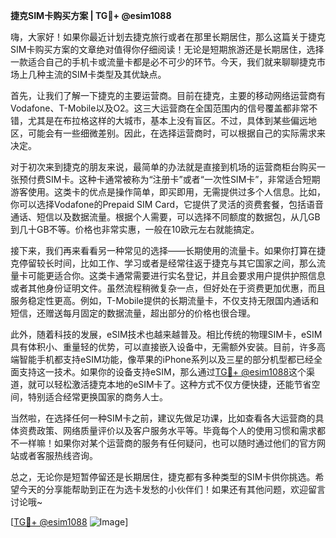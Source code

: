 **捷克SIM卡购买方案 | TG💪+ @esim1088**

嗨，大家好！如果你最近计划去捷克旅行或者在那里长期居住，那么这篇关于捷克SIM卡购买方案的文章绝对值得你仔细阅读！无论是短期旅游还是长期居住，选择一款适合自己的手机卡或流量卡都是必不可少的环节。今天，我们就来聊聊捷克市场上几种主流的SIM卡类型及其优缺点。

首先，让我们了解一下捷克的主要运营商。目前在捷克，主要的移动网络运营商有Vodafone、T-Mobile以及O2。这三大运营商在全国范围内的信号覆盖都非常不错，尤其是在布拉格这样的大城市，基本上没有盲区。不过，具体到某些偏远地区，可能会有一些细微差别。因此，在选择运营商时，可以根据自己的实际需求来决定。

对于初次来到捷克的朋友来说，最简单的办法就是直接到机场的运营商柜台购买一张预付费SIM卡。这种卡通常被称为“注册卡”或者“一次性SIM卡”，非常适合短期游客使用。这类卡的优点是操作简单，即买即用，无需提供过多个人信息。比如，你可以选择Vodafone的Prepaid SIM Card，它提供了灵活的资费套餐，包括语音通话、短信以及数据流量。根据个人需要，可以选择不同额度的数据包，从几GB到几十GB不等。价格也非常实惠，一般在10欧元左右就能搞定。

接下来，我们再来看看另一种常见的选择——长期使用的流量卡。如果你打算在捷克停留较长时间，比如工作、学习或者是经常往返于捷克与其它国家之间，那么流量卡可能更适合你。这类卡通常需要进行实名登记，并且会要求用户提供护照信息或者其他身份证明文件。虽然流程稍微复杂一点，但好处在于资费更加优惠，而且服务稳定性更高。例如，T-Mobile提供的长期流量卡，不仅支持无限国内通话和短信，还赠送每月固定的数据流量，超出部分的价格也很合理。

此外，随着科技的发展，eSIM技术也越来越普及。相比传统的物理SIM卡，eSIM具有体积小、重量轻的优势，可以直接嵌入设备中，无需额外安装。目前，许多高端智能手机都支持eSIM功能，像苹果的iPhone系列以及三星的部分机型都已经全面支持这一技术。如果你的设备支持eSIM，那么通过[TG💪+ @esim1088](https://t.me/s/esim1088)这个渠道，就可以轻松激活捷克本地的eSIM卡了。这种方式不仅方便快捷，还能节省空间，特别适合经常更换国家的商务人士。

当然啦，在选择任何一种SIM卡之前，建议先做足功课，比如查看各大运营商的具体资费政策、网络质量评价以及客户服务水平等。毕竟每个人的使用习惯和需求都不一样嘛！如果你对某个运营商的服务有任何疑问，也可以随时通过他们的官方网站或者客服热线咨询。

总之，无论你是短暂停留还是长期居住，捷克都有多种类型的SIM卡供你挑选。希望今天的分享能帮助到正在为选卡发愁的小伙伴们！如果还有其他问题，欢迎留言讨论哦~

[[TG💪+ @esim1088](https://t.me/s/esim1088) ![Image](https://i.postimg.cc/4NQfJmqS/Snipaste-2025-05-13-00-14-12.png)]
